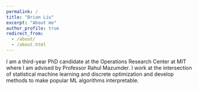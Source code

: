 ```yaml
---
permalink: /
title: "Brian Liu"
excerpt: "About me"
author_profile: true
redirect_from:
  - /about/
  - /about.html
---
```


I am a third-year PhD candidate at the Operations Research Center at MIT where I am advised by Professor Rahul Mazumder. I work at the intersection of statistical machine learning and discrete optimization and develop methods to make popular ML algorithms interpretable. 
